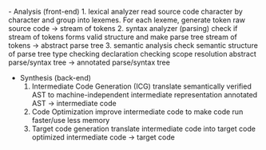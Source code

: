 
 \- Analysis (front-end)
	1. lexical analyzer
		   read source code character by character and group into lexemes. For each lexeme, generate token
		   raw source code -> stream of tokens
	2. syntax analyzer (parsing)
		   check if stream of tokens forms valid structure and make parse tree
		   stream of tokens -> abstract parse tree
	3. semantic analysis
		   check semantic structure of parse tree
			   type checking 
			   declaration checking
			   scope resolution
		   abstract parse/syntax tree -> annotated parse/syntax tree
- Synthesis (back-end)
	1. Intermediate Code Generation (ICG)
		    translate semantically verified AST to machine-independent intermediate representation
		    annotated AST -> intermediate code
	2. Code Optimization
		   improve intermediate code to make code run faster/use less memory
	3. Target code generation
		   translate intermediate code into target code
		   optimized intermediate code -> target code
